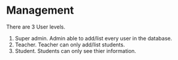 # Management

There are 3 User levels.
1. Super admin. Admin able to add/list every user in the database.
2. Teacher. Teacher can only add/list students.
3. Student. Students can only see thier information.
